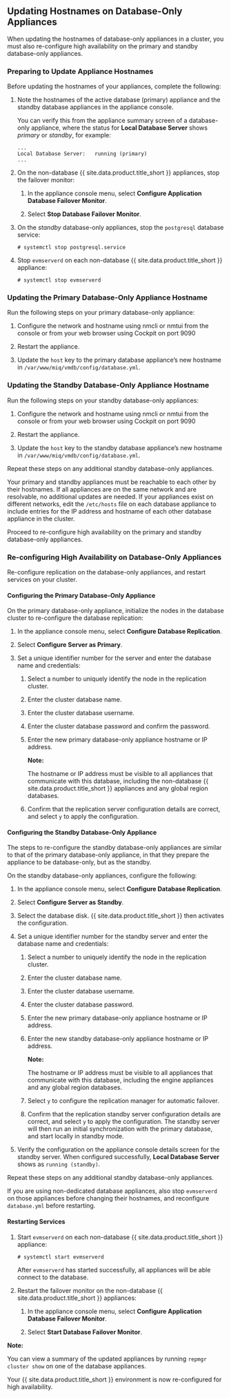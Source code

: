## Updating Hostnames on Database-Only Appliances

When updating the hostnames of database-only appliances in a cluster,
you must also re-configure high availability on the primary and standby
database-only appliances.

### Preparing to Update Appliance Hostnames

Before updating the hostnames of your appliances, complete the
following:

1.  Note the hostnames of the active database (primary) appliance and
    the standby database appliances in the appliance console.

    You can verify this from the appliance summary screen of a
    database-only appliance, where the status for **Local Database
    Server** shows *primary* or *standby*, for example:

        ...
        Local Database Server:   running (primary)
        ...

2.  On the non-database {{ site.data.product.title_short }} appliances, stop the
    failover monitor:

    1.  In the appliance console menu, select **Configure Application
        Database Failover Monitor**.

    2.  Select **Stop Database Failover Monitor**.

3.  On the *standby* database-only appliances, stop the `postgresql`
    database service:

        # systemctl stop postgresql.service

4.  Stop `evmserverd` on each non-database {{ site.data.product.title_short }}
    appliance:

        # systemctl stop evmserverd

### Updating the Primary Database-Only Appliance Hostname

Run the following steps on your primary database-only appliance:

1.  Configure the network and hostname using nmcli or nmtui from the console or
    from your web browser using Cockpit on port 9090

2.  Restart the appliance.

3.  Update the `host` key to the primary database appliance’s new
    hostname in `/var/www/miq/vmdb/config/database.yml`.

### Updating the Standby Database-Only Appliance Hostname

Run the following steps on your standby database-only appliances:

1.  Configure the network and hostname using nmcli or nmtui from the console or
    from your web browser using Cockpit on port 9090

2.  Restart the appliance.

3.  Update the `host` key to the standby database appliance’s new
    hostname in `/var/www/miq/vmdb/config/database.yml`.

Repeat these steps on any additional standby database-only appliances.

<div class="important">

Your primary and standby appliances must be reachable to each other by
their hostnames. If all appliances are on the same network and are
resolvable, no additional updates are needed. If your appliances exist
on different networks, edit the `/etc/hosts` file on each database
appliance to include entries for the IP address and hostname of each
other database appliance in the cluster.

</div>

Proceed to re-configure high availability on the primary and standby
database-only appliances.

### Re-configuring High Availability on Database-Only Appliances

Re-configure replication on the database-only appliances, and restart
services on your cluster.

#### Configuring the Primary Database-Only Appliance

On the primary database-only appliance, initialize the nodes in the
database cluster to re-configure the database replication:

1.  In the appliance console menu, select **Configure Database
    Replication**.

2.  Select **Configure Server as Primary**.

3.  Set a unique identifier number for the server and enter the database
    name and credentials:

    1.  Select a number to uniquely identify the node in the replication
        cluster.

    2.  Enter the cluster database name.

    3.  Enter the cluster database username.

    4.  Enter the cluster database password and confirm the password.

    5.  Enter the new primary database-only appliance hostname or IP
        address.

        **Note:**

        The hostname or IP address must be visible to all appliances
        that communicate with this database, including the non-database
        {{ site.data.product.title_short }} appliances and any global region
        databases.

    6.  Confirm that the replication server configuration details are correct, and select `y` to apply the configuration.

#### Configuring the Standby Database-Only Appliance

The steps to re-configure the standby database-only appliances are similar to that of the primary database-only appliance, in that they
prepare the appliance to be database-only, but as the standby.

On the standby database-only appliances, configure the following:

1.  In the appliance console menu, select **Configure Database
    Replication**.

2.  Select **Configure Server as Standby**.

3.  Select the database disk. {{ site.data.product.title_short }} then activates the
    configuration.

4.  Set a unique identifier number for the standby server and enter the
    database name and credentials:

    1.  Select a number to uniquely identify the node in the replication
        cluster.

    2.  Enter the cluster database name.

    3.  Enter the cluster database username.

    4.  Enter the cluster database password.

    5.  Enter the new primary database-only appliance hostname or IP
        address.

    6.  Enter the new standby database-only appliance hostname or IP
        address.

        **Note:**

        The hostname or IP address must be visible to all appliances
        that communicate with this database, including the engine
        appliances and any global region databases.

    7.  Select `y` to configure the replication manager for automatic failover.

    8.  Confirm that the replication standby server configuration
        details are correct, and select `y` to apply the configuration.
        The standby server will then run an initial synchronization with
        the primary database, and start locally in standby mode.

5.  Verify the configuration on the appliance console details screen for
    the standby server. When configured successfully, **Local Database
    Server** shows as `running (standby)`.

Repeat these steps on any additional standby database-only appliances.

<div class="important">

If you are using non-dedicated database appliances, also stop
`evmserverd` on those appliances before changing their hostnames, and
reconfigure `database.yml` before restarting.

</div>

#### Restarting Services

1.  Start `evmserverd` on each non-database {{ site.data.product.title_short }}
    appliance:

        # systemctl start evmserverd

    After `evmserverd` has started successfully, all appliances will be
    able connect to the database.

2.  Restart the failover monitor on the non-database
    {{ site.data.product.title_short }} appliances:

    1.  In the appliance console menu, select **Configure Application
        Database Failover Monitor**.

    2.  Select **Start Database Failover Monitor**.

**Note:**

You can view a summary of the updated appliances by running `repmgr cluster show` on one of the database appliances.

Your {{ site.data.product.title_short }} environment is now re-configured for high
availability.
